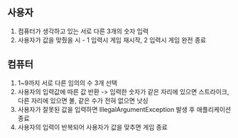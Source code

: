 ## 사용자
1. 컴퓨터가 생각하고 있는 서로 다른 3개의 숫자 입력
2. 사용자가 값을 맞췄을 시 -  1 입력시 게임 재시작, 2 입력시 게임 완전 종료




## 컴퓨터
1. 1~9까지 서로 다른 임의의 수 3개 선택
2. 사용자의 입력값에 따른 값 반환 -> 입력한 숫자가 같은 자리에 있으면 스트라이크, 다른 자리에 있으면 볼, 같은 수가 전혀 없으면 낫싱
3. 사용자가 잘못된 값을 입력하면 IllegalArgumentException 발생 후 애플리케이션 종료
4. 사용자의 입력이 반복되어 사용자가 값을 맞추면 게임 종료
